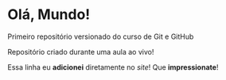 # Olá, Mundo!
 Primeiro repositório versionado do curso de Git e GitHub

 Repositório criado durante uma aula ao vivo!
 
 Essa linha eu **adicionei** diretamente no *site*! Que __impressionate__!
